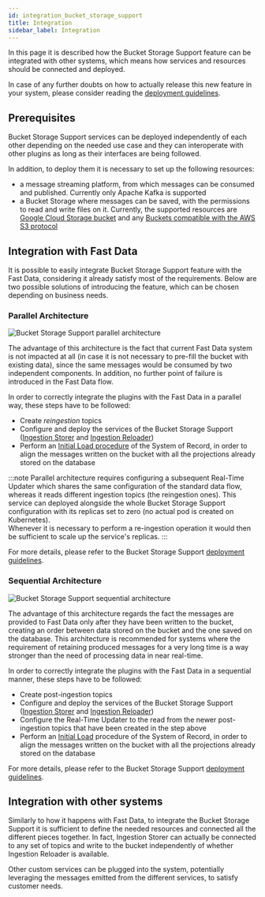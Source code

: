 ```yaml
---
id: integration_bucket_storage_support
title: Integration
sidebar_label: Integration
---
```


In this page it is described how the Bucket Storage Support feature can be integrated with other systems,
which means how services and resources should be connected and deployed.

In case of any further doubts on how to actually release this new feature in your system, please consider reading the [deployment guidelines](/fast_data/bucket_storage_support/deployment_guidelines.md).

## Prerequisites

Bucket Storage Support services can be deployed independently of each other depending on the needed use case and they can
interoperate with other plugins as long as their interfaces are being followed.

In addition, to deploy them it is necessary to set up the following resources:

- a message streaming platform, from which messages can be consumed and published. Currently only Apache Kafka is supported
- a Bucket Storage where messages can be saved, with the permissions to read and write files on it.
Currently, the supported resources are [Google Cloud Storage bucket](https://cloud.google.com/storage/docs/buckets)
and any [Buckets compatible with the AWS S3 protocol](https://aws.amazon.com/s3/)

## Integration with Fast Data

It is possible to easily integrate Bucket Storage Support feature with the Fast Data, considering it already satisfy
most of the requirements. Below are two possible solutions of introducing the feature, which can be chosen depending on business needs.

### Parallel Architecture

![Bucket Storage Support parallel architecture](../img/bss_parallel_architecture.svg)

The advantage of this architecture is the fact that current Fast Data system is not impacted at all (in case it is not necessary to pre-fill the bucket with existing data),
since the same messages would be consumed by two independent components. In addition, no further point of failure is introduced in the Fast Data flow.

In order to correctly integrate the plugins with the Fast Data in a parallel way, these steps have to be followed:

* Create _reingestion_ topics
* Configure and deploy the services of the Bucket Storage Support ([Ingestion Storer](/fast_data/bucket_storage_support/configuration/ingestion_storer.md) and
  [Ingestion Reloader](/fast_data/bucket_storage_support/configuration/ingestion_reloader.md))
* Perform an [Initial Load procedure](/fast_data/concepts/data_loading.mdx#initial-load) of the System of Record, in order to align the messages written on the bucket with all the projections already stored
  on the database

:::note
Parallel architecture requires configuring a subsequent Real-Time Updater which shares the same configuration of the standard data flow,
whereas it reads different ingestion topics (the reingestion ones). This service can deployed alongside the whole Bucket Storage Support
configuration with its replicas set to zero (no actual pod is created on Kubernetes).  
Whenever it is necessary to perform a re-ingestion operation it would then be sufficient to scale up the service's replicas.
:::

For more details, please refer to the Bucket Storage Support [deployment guidelines](/fast_data/bucket_storage_support/deployment_guidelines.md).

### Sequential Architecture

![Bucket Storage Support sequential architecture](../img/bss_sequential_architecture.svg)

The advantage of this architecture regards the fact the messages are provided to Fast Data only after they have been written to the bucket, creating an order
between data stored on the bucket and the one saved on the database.
This architecture is recommended for systems where the requirement of retaining produced messages for a very long time is a way stronger than the need of processing data in near real-time. 

In order to correctly integrate the plugins with the Fast Data in a sequential manner, these steps have to be followed:

* Create post-ingestion topics
* Configure and deploy the services of the Bucket Storage Support ([Ingestion Storer](/fast_data/bucket_storage_support/configuration/ingestion_storer.md) and
  [Ingestion Reloader](/fast_data/bucket_storage_support/configuration/ingestion_reloader.md))
* Configure the Real-Time Updater to the read from the newer post-ingestion topics that have been created in the step above
* Perform an [Initial Load](/fast_data/concepts/data_loading.mdx#initial-load) procedure of the System of Record, in order to align the messages written on the bucket with all the projections already stored
on the database

For more details, please refer to the Bucket Storage Support [deployment guidelines](/fast_data/bucket_storage_support/deployment_guidelines.md).

## Integration with other systems

Similarly to how it happens with Fast Data, to integrate the Bucket Storage Support it is sufficient to define the needed resources
and connected all the different pieces together. In fact, Ingestion Storer can actually be connected to any set of topics and write
to the bucket independently of whether Ingestion Reloader is available.

Other custom services can be plugged into the system, potentially leveraging the messages emitted from the different services,
to satisfy customer needs. 
